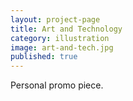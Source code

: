 ```yaml
---
layout: project-page
title: Art and Technology
category: illustration
image: art-and-tech.jpg
published: true
---
```

Personal promo piece.